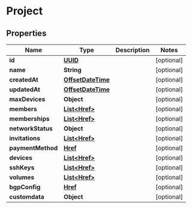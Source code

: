 
# Project

## Properties
Name | Type | Description | Notes
------------ | ------------- | ------------- | -------------
**id** | [**UUID**](UUID.md) |  |  [optional]
**name** | **String** |  |  [optional]
**createdAt** | [**OffsetDateTime**](OffsetDateTime.md) |  |  [optional]
**updatedAt** | [**OffsetDateTime**](OffsetDateTime.md) |  |  [optional]
**maxDevices** | **Object** |  |  [optional]
**members** | [**List&lt;Href&gt;**](Href.md) |  |  [optional]
**memberships** | [**List&lt;Href&gt;**](Href.md) |  |  [optional]
**networkStatus** | **Object** |  |  [optional]
**invitations** | [**List&lt;Href&gt;**](Href.md) |  |  [optional]
**paymentMethod** | [**Href**](Href.md) |  |  [optional]
**devices** | [**List&lt;Href&gt;**](Href.md) |  |  [optional]
**sshKeys** | [**List&lt;Href&gt;**](Href.md) |  |  [optional]
**volumes** | [**List&lt;Href&gt;**](Href.md) |  |  [optional]
**bgpConfig** | [**Href**](Href.md) |  |  [optional]
**customdata** | **Object** |  |  [optional]



